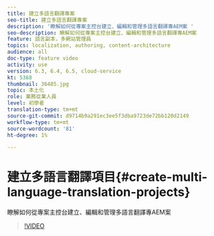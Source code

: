 ```yaml
---
title: 建立多語言翻譯專案
seo-title: 建立多語言翻譯專案
description: '瞭解如何從專案主控台建立、編輯和管理多語言翻譯專AEM案 '
seo-description: 瞭解如何從專案主控台建立、編輯和管理多語言翻譯專AEM案
feature: 語言副本，多網站管理員
topics: localization, authoring, content-architecture
audience: all
doc-type: feature video
activity: use
version: 6.3, 6.4, 6.5, cloud-service
kt: 5368
thumbnail: 36485.jpg
topic: 本土化
role: 業務從業人員
level: 初學者
translation-type: tm+mt
source-git-commit: d9714b9a291ec3ee5f3dba9723de72bb120d2149
workflow-type: tm+mt
source-wordcount: '81'
ht-degree: 1%

---
```



# 建立多語言翻譯項目{#create-multi-language-translation-projects}

瞭解如何從專案主控台建立、編輯和管理多語言翻譯專AEM案

>[!VIDEO](https://video.tv.adobe.com/v/36485?quality=12&learn=on)
